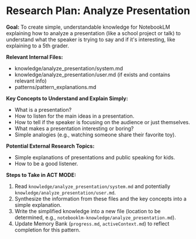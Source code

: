 # Research Plan: Analyze Presentation

**Goal:** To create simple, understandable knowledge for NotebookLM explaining how to analyze a presentation (like a school project or talk) to understand what the speaker is trying to say and if it's interesting, like explaining to a 5th grader.

**Relevant Internal Files:**
- knowledge/analyze_presentation/system.md
- knowledge/analyze_presentation/user.md (if exists and contains relevant info)
- patterns/pattern_explanations.md

**Key Concepts to Understand and Explain Simply:**
- What is a presentation?
- How to listen for the main ideas in a presentation.
- How to tell if the speaker is focusing on the audience or just themselves.
- What makes a presentation interesting or boring?
- Simple analogies (e.g., watching someone share their favorite toy).

**Potential External Research Topics:**
- Simple explanations of presentations and public speaking for kids.
- How to be a good listener.

**Steps to Take in ACT MODE:**
1. Read `knowledge/analyze_presentation/system.md` and potentially `knowledge/analyze_presentation/user.md`.
2. Synthesize the information from these files and the key concepts into a simple explanation.
3. Write the simplified knowledge into a new file (location to be determined, e.g., `notebooklm-knowledge/analyze_presentation.md`).
4. Update Memory Bank (`progress.md`, `activeContext.md`) to reflect completion for this pattern.
